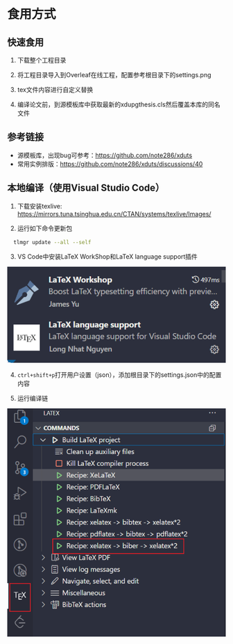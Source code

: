 # 食用方式

## 快速食用
1. 下载整个工程目录

2. 将工程目录导入到Overleaf在线工程，配置参考根目录下的settings.png

3. tex文件内容进行自定义替换

4. 编译论文前，到源模板库中获取最新的xdupgthesis.cls然后覆盖本库的同名文件

## 参考链接
+ 源模板库，出现bug可参考：https://github.com/note286/xduts
+ 常用实例排版：https://github.com/note286/xduts/discussions/40

## 本地编译（使用Visual Studio Code）
1. 下载安装texlive: https://mirrors.tuna.tsinghua.edu.cn/CTAN/systems/texlive/Images/

2. 运行如下命令更新包
```sh
  tlmgr update --all --self
```

3. VS Code中安装LaTeX WorkShop和LaTeX language support插件

![提示](others/plugin.png)

4. `ctrl+shift+p`打开用户设置（json），添加根目录下的settings.json中的配置内容

5. 运行编译链

![提示](others/compile.png)

